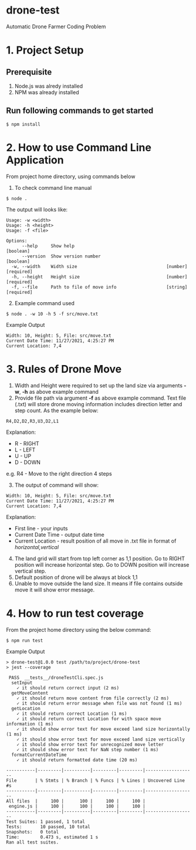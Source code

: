 # drone-test
Automatic Drone Farmer Coding Problem

# 1. Project Setup
## Prerequisite 
1. Node.js was alredy installed
2. NPM was already installed

## Run following commands to get started
```
$ npm install
```

# 2. How to use Command Line Application
From project home directory, using commands below

1. To check command line manual
```
$ node .
```
The output will looks like:
```
Usage: -w <width>
Usage: -h <height>
Usage: -f <file>

Options:
      --help     Show help                                             [boolean]
      --version  Show version number                                   [boolean]
  -w, --width    Width size                                  [number] [required]
  -h, --height   Height size                                 [number] [required]
  -f, --file     Path to file of move info                   [string] [required]
```

2. Example command used
```
$ node . -w 10 -h 5 -f src/move.txt
```
Example Output
```
Width: 10, Height: 5, File: src/move.txt
Current Date Time: 11/27/2021, 4:25:27 PM
Current Location: 7,4
```

# 3. Rules of Drone Move
1. Width and Height were required to set up the land size via arguments **-w**, **-h** as above example command
2. Provide file path via argument **-f** as above example command. Text file (.txt) will store drone moving information includes direction letter and step count. As the example below:
```
R4,D2,D2,R3,U3,D2,L1
```
Explanation:
- R - RIGHT
- L - LEFT
- U - UP
- D - DOWN

e.g. R4 - Move to the right direction 4 steps

3. The output of command will show:
```
Width: 10, Height: 5, File: src/move.txt
Current Date Time: 11/27/2021, 4:25:27 PM
Current Location: 7,4
```
Explanation:
- First line - your inputs
- Current Date Time - output date time
- Current Location - result position of all move in .txt file in format of *horizontal,vertical*
4. The land grid will start from top left corner as 1,1 position. Go to RIGHT position will increase horizontal step. Go to DOWN position will increase vertical step.
5. Default position of drone will be always at block 1,1
6. Unable to move outside the land size. It means if file contains outside move it will show error message.

# 4. How to run test coverage
From the project home directory using the below command:
```
$ npm run test
```
Example Output
```
> drone-test@1.0.0 test /path/to/project/drone-test
> jest --coverage

 PASS  __tests__/droneTestCli.spec.js
  setInput
    ✓ it should return correct input (2 ms)
  getMoveContent
    ✓ it should return move content from file correctly (2 ms)
    ✓ it should return error message when file was not found (1 ms)
  getLocation
    ✓ it should return correct Location (1 ms)
    ✓ it should return correct Location for with space move information (1 ms)
    ✓ it should show error text for move exceed land size horizontally (1 ms)
    ✓ it should show error text for move exceed land size vertically
    ✓ it should show error text for unrecognized move letter
    ✓ it should show error text for NaN step number (1 ms)
  formatCurrentDateTime
    ✓ it should return formatted date time (20 ms)

-----------|---------|----------|---------|---------|-------------------
File       | % Stmts | % Branch | % Funcs | % Lines | Uncovered Line #s 
-----------|---------|----------|---------|---------|-------------------
All files  |     100 |      100 |     100 |     100 |                   
 engine.js |     100 |      100 |     100 |     100 |                   
-----------|---------|----------|---------|---------|-------------------
Test Suites: 1 passed, 1 total
Tests:       10 passed, 10 total
Snapshots:   0 total
Time:        0.473 s, estimated 1 s
Ran all test suites.
```

